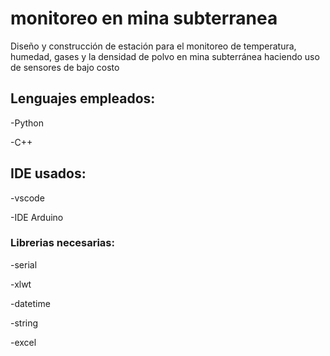 # monitoreo en mina subterranea
Diseño y construcción de estación para el monitoreo de temperatura, humedad, gases y la densidad de polvo en mina subterránea haciendo uso de sensores de bajo costo
## Lenguajes empleados:

-Python

-C++

## IDE usados:
-vscode

-IDE Arduino
### Librerias necesarias:

-serial

-xlwt

-datetime

-string

-excel
